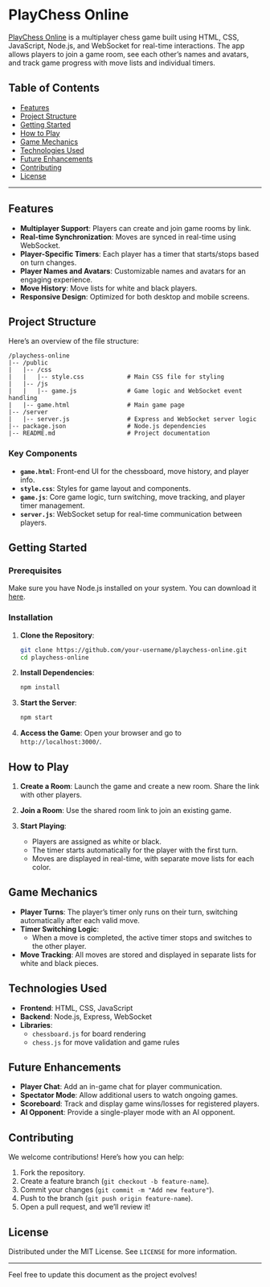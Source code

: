 # PlayChess Online

[PlayChess Online](https://playchess-online.onrender.com/) is a multiplayer chess game built using HTML, CSS, JavaScript, Node.js, and WebSocket for real-time interactions. The app allows players to join a game room, see each other’s names and avatars, and track game progress with move lists and individual timers. 

## Table of Contents

- [Features](#features)
- [Project Structure](#project-structure)
- [Getting Started](#getting-started)
- [How to Play](#how-to-play)
- [Game Mechanics](#game-mechanics)
- [Technologies Used](#technologies-used)
- [Future Enhancements](#future-enhancements)
- [Contributing](#contributing)
- [License](#license)

---

## Features

- **Multiplayer Support**: Players can create and join game rooms by link.
- **Real-time Synchronization**: Moves are synced in real-time using WebSocket.
- **Player-Specific Timers**: Each player has a timer that starts/stops based on turn changes.
- **Player Names and Avatars**: Customizable names and avatars for an engaging experience.
- **Move History**: Move lists for white and black players.
- **Responsive Design**: Optimized for both desktop and mobile screens.

## Project Structure

Here’s an overview of the file structure:

```
/playchess-online
|-- /public
|   |-- /css
|   |   |-- style.css            # Main CSS file for styling
|   |-- /js
|   |   |-- game.js              # Game logic and WebSocket event handling
|   |-- game.html                # Main game page
|-- /server
|   |-- server.js                # Express and WebSocket server logic
|-- package.json                 # Node.js dependencies
|-- README.md                    # Project documentation
```

### Key Components

- **`game.html`**: Front-end UI for the chessboard, move history, and player info.
- **`style.css`**: Styles for game layout and components.
- **`game.js`**: Core game logic, turn switching, move tracking, and player timer management.
- **`server.js`**: WebSocket setup for real-time communication between players.

## Getting Started

### Prerequisites

Make sure you have Node.js installed on your system. You can download it [here](https://nodejs.org/).

### Installation

1. **Clone the Repository**:
   ```bash
   git clone https://github.com/your-username/playchess-online.git
   cd playchess-online
   ```

2. **Install Dependencies**:
   ```bash
   npm install
   ```

3. **Start the Server**:
   ```bash
   npm start
   ```

4. **Access the Game**:
   Open your browser and go to `http://localhost:3000/`.

## How to Play

1. **Create a Room**: 
   Launch the game and create a new room. Share the link with other players.

2. **Join a Room**: 
   Use the shared room link to join an existing game.

3. **Start Playing**:
   - Players are assigned as white or black.
   - The timer starts automatically for the player with the first turn.
   - Moves are displayed in real-time, with separate move lists for each color.

## Game Mechanics

- **Player Turns**: The player’s timer only runs on their turn, switching automatically after each valid move.
- **Timer Switching Logic**:
   - When a move is completed, the active timer stops and switches to the other player.
- **Move Tracking**: All moves are stored and displayed in separate lists for white and black pieces.
  
## Technologies Used

- **Frontend**: HTML, CSS, JavaScript
- **Backend**: Node.js, Express, WebSocket
- **Libraries**:
  - `chessboard.js` for board rendering
  - `chess.js` for move validation and game rules

## Future Enhancements

- **Player Chat**: Add an in-game chat for player communication.
- **Spectator Mode**: Allow additional users to watch ongoing games.
- **Scoreboard**: Track and display game wins/losses for registered players.
- **AI Opponent**: Provide a single-player mode with an AI opponent.

## Contributing

We welcome contributions! Here’s how you can help:

1. Fork the repository.
2. Create a feature branch (`git checkout -b feature-name`).
3. Commit your changes (`git commit -m "Add new feature"`).
4. Push to the branch (`git push origin feature-name`).
5. Open a pull request, and we’ll review it!

## License

Distributed under the MIT License. See `LICENSE` for more information.

---

Feel free to update this document as the project evolves!
